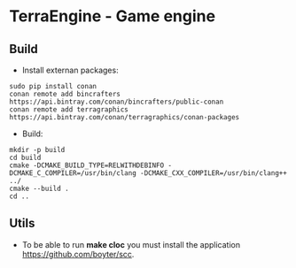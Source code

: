 # TerraEngine - Game engine

## Build

* Install externan packages:

```console
sudo pip install conan
conan remote add bincrafters https://api.bintray.com/conan/bincrafters/public-conan
conan remote add terragraphics https://api.bintray.com/conan/terragraphics/conan-packages
```

* Build:

```console
mkdir -p build
cd build
cmake -DCMAKE_BUILD_TYPE=RELWITHDEBINFO -DCMAKE_C_COMPILER=/usr/bin/clang -DCMAKE_CXX_COMPILER=/usr/bin/clang++ ../
cmake --build .
cd ..
```

## Utils

* To be able to run **make cloc** you must install the application <https://github.com/boyter/scc>.
